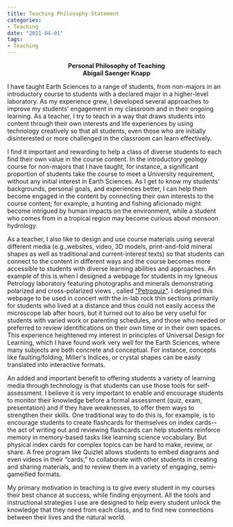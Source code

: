 ```yaml
---
title: Teaching Philosophy Statement
categories:
- Teaching
date: "2021-04-01"
tags:
- Teaching
---
```


<center><b>
Personal Philosophy of Teaching<br>
Abigail Saenger Knapp
</b></center>

I have taught Earth Sciences to a range of students, from non-majors in an introductory course to students with a declared major in a higher-level laboratory. As my experience grew, I developed several approaches to improve my students’ engagement in my classroom and in their ongoing learning. As a
teacher, I try to teach in a way that draws students into content through their own interests and life experiences by using technology creatively so that all students, even those who are initially disinterested or more challenged in the classroom can learn effectively.

I find it important and rewarding to help a class of diverse students to each find their own value in the course content. In the introductory geology course for non-majors that I have taught, for instance, a significant proportion of students take the course to meet a University requirement, without any initial
interest in Earth Sciences. As I get to know my students’ backgrounds, personal goals, and experiences better, I can help them become engaged in the content by connecting their own interests to the course content; for example, a hunting and fishing aficionado might become intrigued by human impacts on
the environment, while a student who comes from in a tropical region may become curious about monsoon hydrology.

As a teacher, I also like to design and use course materials using several different media (e.g.,websites, video, 3D models, print-and-fold mineral shapes as well as traditional and current-interest texts) so that students can connect to the content in different ways and the course becomes more accessible to students with diverse learning abilities and approaches. An example of this is when I designed a webpage for students in my Igneous Petrology laboratory featuring photographs and minerals demonstrating polarized and cross-polarized views , called ["Petroquiz"](https://askgeology.wixsite.com/petroquiz). I designed this webpage to be used in concert with the in-lab rock thin sections primarily for students who lived at a distance and thus could not easily access the microscope lab after hours, but it turned out to also be very useful for students with varied work or parenting schedules, and those who needed or preferred to review identifications on their own time or in their own spaces. This experience heightened my interest in principles of Universal Design for Learning, which I have found work very well for the Earth Sciences, where many subjects are both concrete and conceptual. For instance, concepts like faulting/folding, Miller's Indices, or crystal shapes can be easily translated into interactive formats.

An added and important benefit to offering students a variety of learning media through technology is that students can use those tools for self-assessment. I believe it is very important to enable and encourage students to monitor their knowledge before a formal assessment (quiz, exam, presentation) and if they have weaknesses, to offer them ways to strengthen their skills. One traditional way to do this is, for example, is to encourage students to create flashcards for themselves on index cards-- the act of writing out and reviewing flashcards can help students reinforce memory in memory-based tasks like learning science vocabulary. But physical index cards for complex topics can be hard to make, review, or share. A free program like Quizlet allows students to embed diagrams and even videos in their “cards,” to collaborate with other students in creating and sharing materials, and to review them in a variety of engaging, semi-gameified formats. 

My primary motivation in teaching is to give every student in my courses their best chance at success, while finding enjoyment. All the tools and instructional strategies I use are designed to help every student unlock the knowledge that they need from each class, and to find new connections between their lives and the natural world.
